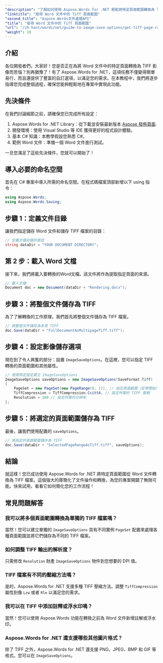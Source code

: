 ```yaml
---
"description": "了解如何使用 Aspose.Words for .NET 輕鬆將特定頁面範圍轉換為 TIFF 影像。本逐步指南將引導您完成整個過程。"
"linktitle": "取得 Word 文件中的 Tiff 頁面範圍"
"second_title": "Aspose.Words文件處理API"
"title": "取得 Word 文件中的 Tiff 頁面範圍"
"url": "/zh-hant/words/net/guide-to-image-save-options/get-tiff-page-range-word-document/"
"weight": 10
---
```


## 介紹

各位開發者們，大家好！您是否正在為將 Word 文件中的特定頁面轉換為 TIFF 影像而苦惱？別再猶豫了！有了 Aspose.Words for .NET，這項任務不僅變得簡單易行，而且還提供了豐富的自訂選項，以滿足您的需求。在本教程中，我們將逐步指導您完成整個過程，確保您能夠輕鬆地在專案中實現此功能。

## 先決條件

在我們討論細節之前，請確保您已完成所有設定：

1. Aspose.Words for .NET Library：從下載並安裝最新版本 [Aspose 發佈頁面](https://releases。aspose.com/words/net/).
2. 開發環境：使用 Visual Studio 等 IDE 獲得更好的程式設計體驗。
3. 基本 C# 知識：本教學假設您熟悉 C#。
4. 範例 Word 文件：準備一個 Word 文件進行測試。

一旦您滿足了這些先決條件，您就可以開始了！

## 導入必要的命名空間

首先在 C# 專案中導入所需的命名空間。在程式碼檔案頂部新增以下 using 指令：

```csharp
using Aspose.Words;
using Aspose.Words.Saving;
```

## 步驟 1：定義文件目錄

讓我們指定儲存 Word 文件和儲存 TIFF 檔案的目錄：

```csharp
// 定義文檔目錄的路徑
string dataDir = "YOUR DOCUMENT DIRECTORY";
```

## 第 2 步：載入 Word 文檔

接下來，我們將載入要轉換的Word文檔。該文件將作為提取指定頁面的來源。

```csharp
// 載入文檔
Document doc = new Document(dataDir + "Rendering.docx");
```

## 步驟 3：將整個文件儲存為 TIFF

為了了解轉換的工作原理，我們首先將整個文件儲存為 TIFF 檔案。

```csharp
// 將整個文件儲存為多頁 TIFF
doc.Save(dataDir + "FullDocumentAsMultipageTiff.tiff");
```

## 步驟 4：設定影像儲存選項

現在到了令人興奮的部分：設置 `ImageSaveOptions`。在這裡，您可以指定 TIFF 轉換的頁面範圍和其他屬性。

```csharp
// 使用特定設定建立 ImageSaveOptions
ImageSaveOptions saveOptions = new ImageSaveOptions(SaveFormat.Tiff)
{
    PageSet = new PageSet(new PageRange(0, 1)), // 指定頁面範圍（從零開始）
    TiffCompression = TiffCompression.Ccitt4, // 設定所需的 TIFF 壓縮
    Resolution = 160 // 設定所需的分辨率
};
```

## 步驟 5：將選定的頁面範圍儲存為 TIFF

最後，讓我們使用配置的 `saveOptions`。

```csharp
// 將指定的頁面範圍儲存為 TIFF
doc.Save(dataDir + "SelectedPageRangeAsTiff.tiff", saveOptions);
```

## 結論

就這樣！您已成功使用 Aspose.Words for .NET 將特定頁面範圍從 Word 文件轉換為 TIFF 檔案。這個強大的庫簡化了文件操作和轉換，為您的專案開闢了無限可能。快來試用，看看它如何簡化您的工作流程！

## 常見問題解答

### 我可以將多個頁面範圍轉換為單獨的 TIFF 檔案嗎？

當然！您可以建立單獨的 `ImageSaveOptions` 具有不同實例 `PageSet` 配置來處理各種頁面範圍並將它們儲存為不同的 TIFF 檔案。

### 如何調整 TIFF 輸出的解析度？

只需修改 `Resolution` 財產 `ImageSaveOptions` 物件到您想要的 DPI 值。

### TIFF 檔案有不同的壓縮方法嗎？

是的，Aspose.Words for .NET 支援多種 TIFF 壓縮方法。調整 `TiffCompression` 屬性到像 `Lzw` 或者 `Rle` 以滿足您的需求。

### 我可以在 TIFF 中添加註釋或浮水印嗎？

當然！您可以使用 Aspose.Words 功能在轉換之前為 Word 文件新增註解或浮水印。

### Aspose.Words for .NET 還支援哪些其他圖片格式？

除了 TIFF 之外，Aspose.Words for .NET 還支援 PNG、JPEG、BMP 和 GIF 等格式。您可以在 `ImageSaveOptions`。